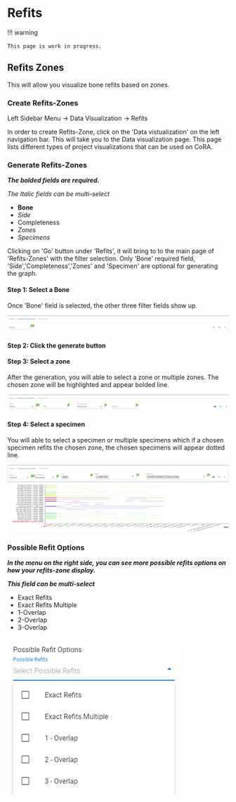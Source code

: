 # Refits

!!! warning

    This page is work in progress.

## Refits Zones

This will allow you visualize bone refits based on zones.

### Create Refits-Zones

Left Sidebar Menu -\> Data Visualization -\> Refits

In order to create Refits-Zone, click on the 'Data vistualization' on the left navigation bar.
This will take you to the Data visualization page. 
This page lists different types of project visualizations that can be used on CoRA.

### Generate Refits-Zones

***The bolded fields are required.***

*The Italic fields can be multi-select*
- **Bone**
- *Side*
- Completeness
- *Zones*
- *Specimens*

Clicking on 'Go' button under 'Refits', it will bring to to the main page of 'Refits-Zones' with the filter selection.  Only 'Bone' required field, 'Side','Completeness','Zones' and 'Specimen' are optional for generating the graph. 

#### Step 1: Select a Bone

Once 'Bone' field is selected, the other three filter fields show up.

![Refits Zones Select Bone](media/refits-select-bone.png)

#### Step 2: Click the generate button

#### Step 3: Select a zone

After the generation, you will able to select a zone or multiple zones. The chosen zone will be highlighted and appear bolded line.

![Refits Zones Filter](media/refits-zones-filter.png)

#### Step 4: Select a specimen

You will able to select a specimen or multiple specimens which if a chosen specimen refits the chosen zone, the chosen specimens will appear dotted line.

![Refits Zones Visualization](media/refits-visualization.png)

### Possible Refit Options

***In the menu on the right side, you can see more possible refits options on how your refits-zone display.***

***This field can be multi-select***
- Exact Refits
- Exact Refits Multiple
- 1-Overlap
- 2-Overlap
- 3-Overlap

![Refits Possible Refits Options](media/refits-possible-refits-options.png)

